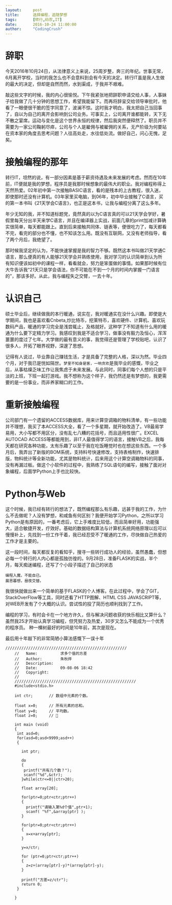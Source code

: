 ```yaml
---
layout:     post
title:      选择编程，追随梦想
tags:       [转行,码农,IT]
date:       2016-10-24 11:00:00
author:     "CodingCrush"
---
```



# 辞职

今天2016年10月24日，从法律意义上来说，25周岁整，奔三的年纪。世事无常，6月离开学校，当时的我怎么也不会意料到会有今天的决定。转行IT虽是我人生做的最大的决定，但却是自然而然，水到渠成，于我并不艰难。

敲这些文字的时候，我的内心很愉悦。下午我紧张地把辞职申请交给人事，人事妹子给我做了几十分钟的思想工作，希望我能留下。而再将辞呈交给领导审批时，他看了一眼便很干脆的签字同意了，波澜不惊。这时我才明白，我太把自己当回事了，自以为自己的离开会影响到公司业务。可事实上，公司离开谁都能转，天下无不散之宴席。运动与变化是这个世界永恒的规律，然后我突然便释然了。职员并不需要为一家公司鞠躬尽瘁，公司与个人是雇佣与被雇佣的关系，无产阶级为何要站在资本家的角度去思考问题？人往高处走，水往低处流。做好自己，问心无愧，足矣。

# 接触编程的那年
转行IT，坦然的说，有一部分因素是基于薪资待遇及未来发展的考虑。然而在10年前，IT便就是我的梦想，程序员是我那时候想象的最伟大的职业。我对编程称得上天然热爱。02年初中第一次接触BASIC语言，看的是残本的上古教程，很入迷，即使那时还没有计算机。03年家里买电脑，到06年，初中毕业接触了C语言，买的第一本书叫《21天学会C语言》，也正是这本书，让我与编程分离了这么多年。

年少无知的我，并不知道标题党，竟然真的以为C语言真的可以21天学会学好，暑假里每天分出半天来学C语言，并且在编译器上实战，前面几章的print加减计算确实很简单，每天都能跟上。直到后来接触共同体、链表等，便很吃力了，每天都看不完，看完的部分也不懂，也不知该怎么用。既没有互联网，又没有老师指导，看了两个月后，我绝望了。

那时候我坚定的认为，不能快速掌握是我的智力不够。既然这本书叫做21天学通C语言，那么便真的有人能够21天学会并熟练使用，我对学习的认识简单到认为所有知识便该如初中的课程一样，看看就会，努力是笨蛋做的事情。如果那时候有位大牛告诉我“21天只是学会语法，你不可能在不到一个月的时间内掌握一门语言的”，那该多好。从此，我与编程失之交臂，一去十年。


# 认识自己
硕士毕业后，继续做我的本行暖通，说实在，我对暖通实在没什么兴趣。即使是大学期间，我也是喜欢看Cnbeta,炒比特币，挖莱特币，喜欢硬件、计算机、喜欢玩数码产品，暖通的学习完全是浅尝辄止，及格就好。这种学了不知道有什么用的暖通为什么要下定精力学习。我感叹到我是不适合学习，做事没有毅力及恒心，浑浑噩噩的度过了七年。大学做的最有意义的事，我觉得还是管理了学校贴吧，认识了很多人，开拓了眼界视野，深邃了思想。

记得有人说过，毕业靠自己赚钱生活，才是具备了完整的人格，深以为然。毕业四个月，对于我已是恍如隔世。`梦里不知身是客，一响贪欢`是我毕业的感慨，毕业之后，从事枯燥乏味工作让我焦虑于未来发展。与此同时，同事们每个人想的只是平淡的上班，下班一起打游戏。我不想称为这个样子，我仍然还是有梦想的，我更需要的是一份事业，而非养家糊口的工作。

# 重新接触编程
公司部门有一个遗留的ACCESS数据库，用来计算空调箱的物料清单，有一些功能并不理想，我买了本ACCESS大全，看了一个多星期，就开始改造了。VB最易学易用，大小写都不用区分，没有乱七八糟的花括号，而且适用性很广。EXCEL AUTOCAD ACCESS等都能用到，非IT人最值得学习的语言，接触VB之后，我每天都在研究各种功能，太有乐趣了以至于我在吃饭睡觉时也在想这些东西。一个多月后，我弄出了新版的BOM系统，支持料号快速修改，支持表格制作，快速排版，物料统计等全新功能，尤其是物料统计，后来用这个计算空调箱物料的同事，没有再漏过板。做这个小软件的过程中，我熟练了SQL语句的编写，接触了面对对象编程，后面学Python上手也比较快。

# Python与Web
这个时候，我已经有转行的想法了，既然编程那么有乐趣，远甚于我的工作，为什么不去做呢？人没有梦想，和咸鱼有何区别？我便开始学习Python，之所以学习Python是有原因的，一番考虑后，它上手难度比较低，而且简单好用，功能强大，适合敏捷开发，疗效好。基础的数据结构算法与计算机系统网络原理以后可以慢慢补上，先找到一份工作干着，我已经忍受不了暖通的工作，尽快做自己热爱的工作才是主要的。

这一段时间，每天都反复的看知乎，搜寻一些转行成功人的经验，虽然愚蠢，但想必每一个转行的人内心都是孤独彷徨的。9月28日，准备FLASK的实战，半个月，每天痴迷编程，还写了个小段子描述了自己的状态

    编程入魔，不能自已。
    晨思暮想，昼夜交替。

我很快就做出来一个简单的基于FLASK的个人博客。在此过程中，学会了GIT，StackOverFlow等工具，同时还看了HTTP图解、HTML CSS JAVASCRIPT等，对WEB开发有了个大概的认识。尝试性的投了简历也顺利找到了工作。

编程的学习，有时会卡在一个地方许久，但与解决问题收获的快乐相比又算什么？
虽然我25才开始认真学习编程，但凭努力及热爱，30岁又怎么不能成为一个优秀的程序员。
种一棵树最好的时间是10年前，其次是现在。

最后用十年敲下的非常简陋小算法感慨下一误十年

    /////////////////////////////////////////////////////
        //   Name:          求多个值的方差
        //   Author:        朱秋烨
        //   Description:
        //   Date:          09-08-06 18:42
        //   Copyright:
        //
        /////////////////////////////////////////////////////
        #include<stdio.h>
        
        int ctr;       // 数组中元素的个数。
        
        float x=0;     // 所有元素的总和。
        float y=0;     // 平均数。
        float z=0;     // 
        
        int main (void)
        {
         int asd=0;
         for(asd=0;asd<9999;asd++)
         {
        
           int ptr;
        
           do
           {
            printf("共有几个数？");
            scanf("%d",&ctr);
           }while(ctr<=0||ctr>20);
        
           float array[20];
        
           for(ptr=0;ptr<ctr;ptr++)
           {
             printf("请输入第%d个值",ptr+1);
             scanf( "%f",&array[ptr] );
           }
        
           for(ptr=0;ptr<ctr;ptr++)
           {
             x=x+array[ptr];
           }
        
           y=x/ctr;
        
           for (ptr=0;ptr<ctr;ptr++)
           {
             z=z+(array[ptr]-y)*(array[ptr]-y);
           }
        
           printf("方差=z/ctr");
           return 0;
         }
        
        }